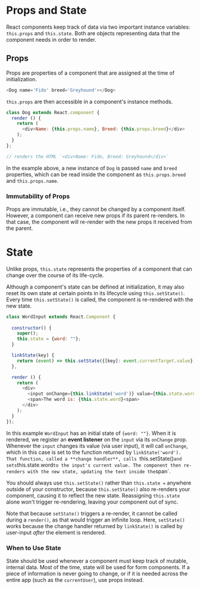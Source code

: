# Props and State

React components keep track of data via two important instance variables:
`this.props` and `this.state`. Both are objects representing data that the
component needs in order to render.

## Props

Props are properties of a component that are assigned at the time of
initialization.

```js
<Dog name='Fido' breed='Greyhound'></Dog>

```

`this.props` are then accessible in a component's instance methods.

```js
class Dog extends React.component {
  render () {
    return (
      <div>Name: {this.props.name}, Breed: {this.props.breed}</div>
    );
  }
};

// renders the HTML `<div>Name: Fido, Breed: Greyhound</div>`

```

In the example above, a new instance of `Dog` is passed `name` and `breed`
properties, which can be read inside the component as `this.props.breed` and
`this.props.name`.

### Immutability of Props

Props are immutable, i.e., they cannot be changed by a component itself.
However, a component can receive new props if its parent re-renders. In that
case, the component will re-render with the new props it received from the
parent.

# State

Unlike props, `this.state` represents the properties of a component that can
change over the course of its life-cycle.

Although a component's state can be defined at initialization, it may also reset
its own state at certain points in its lifecycle using `this.setState()`. Every
time `this.setState()` is called, the component is re-rendered with the new
state. 

```javascript
class WordInput extends React.Component {
  
  constructor() {
    super();
    this.state = {word: ""};
  }

  linkState(key) {
    return (event) => this.setState({[key]: event.currentTarget.value});
  },

  render () {
    return (
      <div>
        <input onChange={this.linkState('word')} value={this.state.word}/>
        <span>The word is: {this.state.word}<span>
      </div>
    );
  }
});
```

In this example `WordInput` has an initial state of `{word: ""}`. When it is
rendered, we register an **event listener** on the `input` via its `onChange`
prop. Whenever the `input` changes its value (via user input), it will call
`onChange`, which in this case is set to the function returned by
`linkState('word'). That function, called a **change handler**, calls
`this.setState()` and sets `this.state.word` to the input's current value. The
component then re-renders with the new state, updating the text inside the
`span`.

You should always use `this.setState()` rather than `this.state =` anywhere
outside of your constructor, because `this.setState()` also re-renders your
component, causing it to reflect the new state. Reassigning `this.state` alone
won't trigger re-rendering, leaving your component out of sync.

Note that because `setState()` triggers a re-render, it cannot be called during
a `render()`, as that would trigger an infinite loop. Here, `setState()` works
because the change handler returned by `linkState()` is called by user-input
*after* the element is rendered.

### When to Use State

State should be used whenever a component must keep track of mutable, internal
data. Most of the time, state will be used for form components. If a piece of
information is never going to change, or if it is needed across the entire app
(such as the `currentUser`), use props instead.
